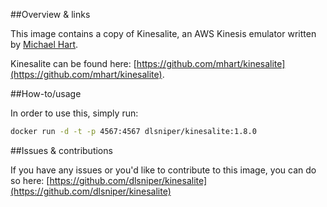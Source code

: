 ##Overview & links

This image contains a copy of Kinesalite, an AWS Kinesis emulator written by [Michael Hart](https://github.com/mhart).

Kinesalite can be found here: [https://github.com/mhart/kinesalite](https://github.com/mhart/kinesalite).

##How-to/usage

In order to use this, simply run:

```bash
docker run -d -t -p 4567:4567 dlsniper/kinesalite:1.8.0
```

##Issues & contributions

If you have any issues or you'd like to contribute to this image, you
can do so here: [https://github.com/dlsniper/kinesalite](https://github.com/dlsniper/kinesalite)
